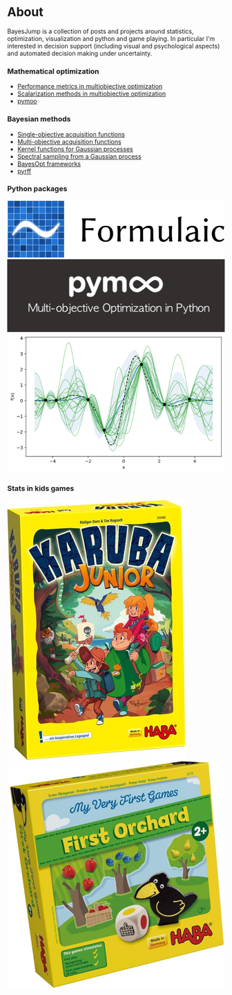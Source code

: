 # About

BayesJump is a collection of posts and projects around statistics, optimization, visualization and python and game playing.
In particular I'm interested in decision support (including visual and psychological aspects) and automated decision making under uncertainty. 

### Mathematical optimization
* [Performance metrics in multiobjective optimization](posts/2020/multiobjective-metrics.ipynb)
* [Scalarization methods in multiobjective optimization](posts/2020/multiobjective-scalarization.ipynb)
* [pymoo](posts/2020/pymoo.ipynb)

### Bayesian methods
* [Single-objective acquisition functions](posts/2020/bayesopt-acquisitions-single.ipynb)
* [Multi-objective acquisition functions](posts/2020/bayesopt-acquisitions-multi.ipynb)
* [Kernel functions for Gaussian processes](posts/2020/gp-kernels.ipynb)
* [Spectral sampling from a Gaussian process](posts/2020/gp-spectral-sampling.ipynb)
* [BayesOpt frameworks](posts/2020/bayesopt-frameworks.ipynb)
* [pyrff](posts/2020/pyrff.ipynb)

### Python packages
[![](/images/formulaic.png#thumbnail)](posts/2021/wilkinson.ipynb)
[![](/images/pymoo.png#thumbnail)](posts/2020/pymoo.ipynb)
[![](/images/pyrff.png#thumbnail)](posts/2020/pyrff.ipynb)

### Stats in kids games
[![](/images/karuba.jpg#thumbnail)](posts/2020/karuba-junior.ipynb)
[![](/images/first-orchard.jpg#thumbnail)](posts/2020/first-orchard.ipynb)
